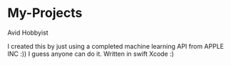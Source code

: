 # My-Projects
Avid Hobbyist


I created this by just using a completed machine learning API from APPLE INC :))
I guess anyone can do it.
Written in swift Xcode :)
